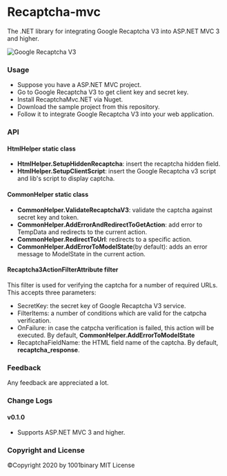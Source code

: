 # Recaptcha-mvc
The .NET library for integrating Google Recaptcha V3 into ASP.NET MVC 3 and higher.

![Google Recaptcha V3](https://www.google.com/recaptcha/intro/images/hero-recaptcha-invisible.gif)

### Usage

- Suppose you have a ASP.NET MVC project.
- Go to Google Recaptcha V3 to get client key and secret key.
- Install RecaptchaMvc.NET via Nuget.
- Download the sample project from this repository.
- Follow it to integrate Google Recaptcha V3 into your web application.

### API

#### HtmlHelper static class
- **HtmlHelper.SetupHiddenRecaptcha**: insert the recaptcha hidden field.
- **HtmlHelper.SetupClientScript**: insert the Google Recaptcha v3 script and lib's script to display captcha.

#### CommonHelper static class
- **CommonHelper.ValidateRecaptchaV3**: validate the captcha against secret key and token.
- **CommonHelper.AddErrorAndRedirectToGetAction**: add error to TempData and redirects to the current action.
- **CommonHelper.RedirectToUrl**: redirects to a specific action.
- **CommonHelper.AddErrorToModelState**(by default): adds an error message to ModelState in the current action.

#### Recaptcha3ActionFilterAttribute filter

This filter is used for verifying the captcha for a number of required URLs. This accepts three parameters:

- SecretKey: the secret key of Google Recaptcha V3 service.
- FilterItems: a number of conditions which are valid for the catpcha verification.
- OnFailure: in case the catpcha verification is failed, this action will be executed. By default, **CommonHelper.AddErrorToModelState**
- RecaptchaFieldName: the HTML field name of the captcha. By default, **recaptcha_response**.

### Feedback
Any feedback are appreciated a lot.

### Change Logs

#### v0.1.0

- Supports ASP.NET MVC 3 and higher.

### Copyright and License
&copy;Copyright 2020 by 1001binary
MIT License
